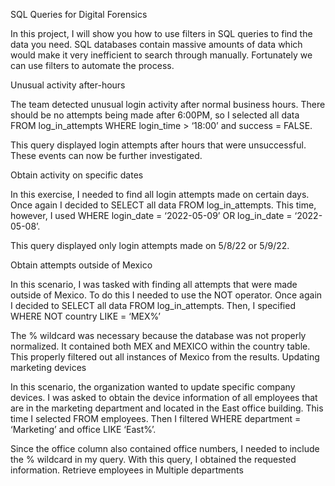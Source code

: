 SQL Queries for Digital Forensics

In this project, I will show you how to use filters in SQL queries to find the data you need. SQL databases contain massive amounts of data which would make it very inefficient to search through manually. Fortunately we can use filters to automate the process. 


Unusual activity after-hours

The team detected unusual login activity after normal business hours. There should be no attempts being made after 6:00PM, so I selected all data FROM log_in_attempts WHERE login_time > ‘18:00’ and success = FALSE.


This query displayed login attempts after hours that were unsuccessful. These events can now be further investigated.


Obtain activity on specific dates


In this exercise, I needed to find all login attempts made on certain days. Once again I decided to SELECT all data FROM log_in_attempts. This time, however, I used WHERE login_date = ‘2022-05-09’ OR  log_in_date = ‘2022-05-08’.
 

This query displayed only login attempts made on 5/8/22 or 5/9/22.


Obtain attempts outside of Mexico

In this scenario, I was tasked with finding all attempts that were made outside of Mexico. To do this I needed to use the NOT operator. Once again I decided to SELECT all data FROM log_in_attempts. Then, I specified WHERE NOT country LIKE = ‘MEX%’


The % wildcard was necessary because the database was not properly normalized. It contained both MEX and MEXICO within the country table. This properly filtered out all instances of Mexico from the results.
Updating marketing devices


In this scenario, the organization wanted to update specific company devices. I was asked to obtain the device information of all employees that are in the marketing department and located in the East office building. This time I selected FROM employees. Then I filtered WHERE department = ‘Marketing’ and office LIKE ‘East%’. 
 

Since the office column also contained office numbers, I needed to include the % wildcard in my query. With this query, I obtained the requested information.
Retrieve employees in Multiple departments
